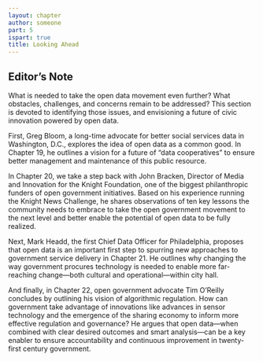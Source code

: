 ```yaml
---
layout: chapter
author: someone
part: 5
ispart: true
title: Looking Ahead
---
```


## Editor’s Note



What is needed to take the open data movement even further? What obstacles, challenges, and concerns remain to be addressed? This section is devoted to identifying those issues, and envisioning a future of civic innovation powered by open data.

First, Greg Bloom, a long-time advocate for better social services data in Washington, D.C., explores the idea of open data as a common good. In Chapter 19, he outlines a vision for a future of “data cooperatives” to ensure better management and maintenance of this public resource.

In Chapter 20, we take a step back with John Bracken, Director of Media and Innovation for the Knight Foundation, one of the biggest philanthropic funders of open government initiatives. Based on his experience running the Knight News Challenge, he shares observations of ten key lessons the community needs to embrace to take the open government movement to the next level and better enable the potential of open data to be fully realized.

Next, Mark Headd, the first Chief Data Officer for Philadelphia, proposes that open data is an important first step to spurring new approaches to government service delivery in Chapter 21. He outlines why changing the way government procures technology is needed to enable more far-reaching change—both cultural and operational—within city hall.

And finally, in Chapter 22, open government advocate Tim O’Reilly concludes by outlining his vision of algorithmic regulation. How can government take advantage of innovations like advances in sensor technology and the emergence of the sharing economy to inform more effective regulation and governance? He argues that open data—when combined with clear desired outcomes and smart analysis—can be a key enabler to ensure accountability and continuous improvement in twenty-first century government.

